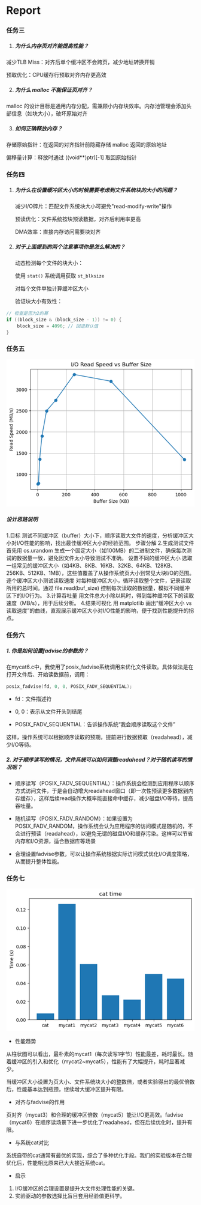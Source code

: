 # Report

### 任务三

1. ##### 为什么内存页对齐能提高性能？

  减少TLB Miss：对齐后单个缓冲区不会跨页，减少地址转换开销

  预取优化：CPU缓存行预取对齐内存更高效

2. ##### 为什么 malloc 不能保证页对齐？

  malloc 的设计目标是通用内存分配，需兼顾小内存块效率。内存池管理会添加头部信息（如块大小），破坏原始对齐

3. ##### 如何正确释放内存？

  存储原始指针：在返回的对齐指针前隐藏存储 malloc 返回的原始地址

  偏移量计算：释放时通过 ((void**)ptr)[-1] 取回原始指针

### 任务四

1. ##### 为什么在设置缓冲区大小的时候需要考虑到文件系统块的大小的问题？

   减少I/O碎片：匹配文件系统块大小可避免"read-modify-write"操作

   预读优化：文件系统按块预读数据，对齐后利用率更高

   DMA效率：直接内存访问需要块对齐


2. ##### 对于上面提到的两个注意事项你是怎么解决的？

   动态检测每个文件的块大小：

   使用 `stat()` 系统调用获取 `st_blksize`

   对每个文件单独计算缓冲区大小

   验证块大小有效性：

```c
// 检查是否为2的幂
if ((block_size & (block_size - 1)) != 0) {
    block_size = 4096; // 回退默认值
}
```

### 任务五

![output](output.png)

##### 设计思路说明

1.目标
测试不同缓冲区（buffer）大小下，顺序读取大文件的速度，分析缓冲区大小对I/O性能的影响，找出最佳缓冲区大小的经验范围。
步骤分解
2.生成测试文件
首先用 os.urandom 生成一个固定大小（如100MB）的二进制文件，确保每次测试的数据量一致，避免因文件太小导致测试不准确。
设置不同的缓冲区大小
选取一组常见的缓冲区大小（如4KB、8KB、16KB、32KB、64KB、128KB、256KB、512KB、1MB），这些值覆盖了从操作系统页大小到常见大块I/O的范围。
逐个缓冲区大小测试读取速度
对每种缓冲区大小，循环读取整个文件，记录读取所用的总时间。通过 file.read(buf_size) 控制每次读取的数据量，模拟不同缓冲区下的I/O行为。
3.计算吞吐量
用文件总大小除以耗时，得到每种缓冲区下的读取速度（MB/s），用于后续分析。
4.结果可视化
用 matplotlib 画出“缓冲区大小 vs 读取速度”的曲线，直观展示缓冲区大小对I/O性能的影响，便于找到性能提升的拐点。

### 任务六

##### 1. 你是如何设置fadvise的参数的？

在mycat6.c中，我使用了posix_fadvise系统调用来优化文件读取。具体做法是在打开文件后、开始读数据前，调用：

```c
posix_fadvise(fd, 0, 0, POSIX_FADV_SEQUENTIAL);
```

- fd：文件描述符

- 0, 0：表示从文件开头到结尾

- POSIX_FADV_SEQUENTIAL：告诉操作系统“我会顺序读取这个文件”

这样，操作系统可以根据顺序读取的预期，提前进行数据预取（readahead），减少I/O等待。

##### 2. 对于顺序读写的情况，文件系统可以如何调整readahead？对于随机读写的情况呢？

- 顺序读写（POSIX_FADV_SEQUENTIAL）：操作系统会检测到应用程序以顺序方式访问文件，于是会自动增大readahead窗口（即一次性预读更多数据到内存缓存），这样后续read操作大概率能直接命中缓存，减少磁盘I/O等待，提高吞吐量。

- 随机读写（POSIX_FADV_RANDOM）：如果设置为POSIX_FADV_RANDOM，操作系统会认为应用程序的访问模式是随机的，不会进行预读（readahead），以避免无谓的磁盘I/O和缓存污染。这样可以节省内存和I/O资源，适合数据库等场景
- 合理设置fadvise参数，可以让操作系统根据实际访问模式优化I/O调度策略，从而提升整体性能。

### 任务七

![output7](output7.png)

- 性能趋势

从柱状图可以看出，最朴素的mycat1（每次读写1字节）性能最差，耗时最长。随着缓冲区的引入和优化（mycat2~mycat5），性能有了大幅提升，耗时显著减少。

当缓冲区大小设置为页大小、文件系统块大小的整数倍，或者实验得出的最优倍数后，性能基本达到瓶颈，继续增大缓冲区提升有限。

- 对齐与fadvise的作用

页对齐（mycat3）和合理的缓冲区倍数（mycat5）能让I/O更高效。fadvise（mycat6）在顺序读场景下进一步优化了readahead，但在后续优化时，提升有限。

- 与系统cat对比

系统自带的cat通常有最优的实现，综合了多种优化手段。我们的实验版本在合理优化后，性能相比原来已大大接近系统cat。

- 启示

1. I/O缓冲区的合理设置是提升大文件处理性能的关键。
2. 实验驱动的参数选择比盲目套用经验值更科学。
